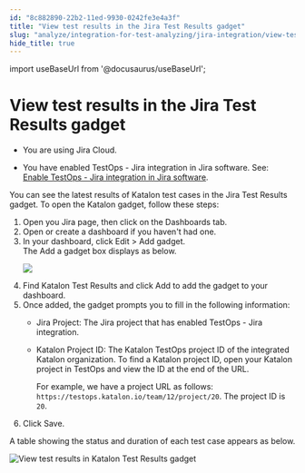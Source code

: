 ```yaml
---
id: "8c882890-22b2-11ed-9930-0242fe3e4a3f"
title: "View test results in the Jira Test Results gadget"
slug: "analyze/integration-for-test-analyzing/jira-integration/view-test-results-in-the-jira-test-results-gadget"
hide_title: true
---
```

import useBaseUrl from '@docusaurus/useBaseUrl';


# <a id="task-5978" class="anchor_top_offset"/><a id="ariaid-title1" class="anchor_top_offset"/>View test results in the Jira Test Results gadget

<div xmlns="http://www.w3.org/1999/xhtml" className="section prereq p"><ul className="ul"><li className="li"><p className="p">You are using Jira Cloud.</p></li><li className="li">You have enabled TestOps - Jira integration in Jira software. See: <a className="xref" href="/docs/organize/integration-for-organizing-tests/jira-integration/enable-katalon-testops---jira-integration-for-test-management#task-7062">Enable TestOps - Jira integration in Jira software</a>.</li></ul></div>
<section xmlns="http://www.w3.org/1999/xhtml" className="section context">You can see the latest results of Katalon test cases in the <span className="ph uicontrol">Jira Test Results</span> gadget. To open the Katalon gadget, follow these steps:</section> 
<ol xmlns="http://www.w3.org/1999/xhtml" className="ol steps"><li className="li step stepexpand"><span className="ph cmd">Open you Jira page, then click on the <span className="ph uicontrol">Dashboards</span> tab.</span></li><li className="li step stepexpand"><span className="ph cmd">Open or create a dashboard if you haven't had one.</span></li><li className="li step stepexpand"><span className="ph cmd">In your dashboard, click <span className="ph uicontrol">Edit</span> &gt; <span className="ph uicontrol">Add gadget</span>.</span><div className="itemgroup stepresult">The <span className="ph uicontrol">Add a gadget</span> box displays as below.<p className="p"><img className="image" width={850} src={useBaseUrl("/feed9460-5c2d-11ed-a602-0242cfbc79b5.png")} /></p></div></li><li className="li step stepexpand"><span className="ph cmd">Find <span className="ph uicontrol">Katalon Test Results</span> and click <span className="ph uicontrol">Add</span> to add the gadget to your dashboard.</span></li><li className="li step stepexpand"><span className="ph cmd">Once added, the gadget prompts you to fill in the following information: </span><div className="itemgroup info"><ul className="ul"><li className="li"><p className="p"><span className="ph uicontrol">Jira Project</span>: The Jira project that has enabled TestOps - Jira integration.</p></li><li className="li"><p className="p"><span className="ph uicontrol">Katalon Project ID</span>: The <span className="ph">Katalon TestOps</span> project ID of the integrated Katalon organization. To find a Katalon project ID, open your Katalon project in TestOps and view the ID at the end of the URL.</p><p className="p">For example, we have a project URL as follows: <code className="ph codeph">https://testops.katalon.io/team/12/project/20</code>. The project ID is <code className="ph codeph">20</code>.</p></li></ul></div></li><li className="li step stepexpand"><span className="ph cmd">Click <span className="ph uicontrol">Save</span>.</span></li></ol> 
<section xmlns="http://www.w3.org/1999/xhtml" className="section result">A table showing the status and duration of each test case appears as below. <p className="p"><img className="image" width={500} src={useBaseUrl("/fee88b50-5c2d-11ed-a602-0242cfbc79b5.png")} alt="View test results in Katalon Test Results gadget" /></p></section> 
